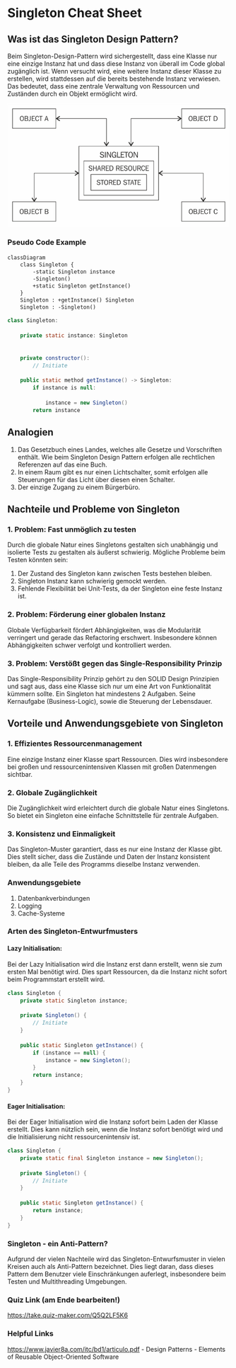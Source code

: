 # Singleton Cheat Sheet

## Was ist das Singleton Design Pattern?

Beim Singleton-Design-Pattern wird sichergestellt, dass eine Klasse nur eine einzige Instanz hat und dass diese Instanz
von überall im Code global zugänglich ist. Wenn versucht wird, eine weitere Instanz dieser Klasse zu erstellen, wird
stattdessen auf die bereits bestehende Instanz verwiesen. Das bedeutet, dass eine zentrale Verwaltung von Ressourcen und
Zuständen durch ein Objekt ermöglicht wird.

<img src="images/singleton_veranschaulichung.png">

### Pseudo Code Example

````mermaid
classDiagram
    class Singleton {
        -static Singleton instance
        -Singleton()
        +static Singleton getInstance()
    }
    Singleton : +getInstance() Singleton
    Singleton : -Singleton()
````

```java
class Singleton:

    private static instance: Singleton


    private constructor():
        // Initiate

    public static method getInstance() -> Singleton:
        if instance is null:

            instance = new Singleton()
        return instance
```

## Analogien

1. Das Gesetzbuch eines Landes, welches alle Gesetze und Vorschriften enthält. Wie beim Singleton Design Pattern
   erfolgen
   alle rechtlichen Referenzen auf das eine Buch.
2. In einem Raum gibt es nur einen Lichtschalter, somit erfolgen alle Steuerungen für das Licht über diesen einen
   Schalter.
3. Der einzige Zugang zu einem Bürgerbüro.

## Nachteile und Probleme von Singleton

### 1. Problem: Fast unmöglich zu testen

Durch die globale Natur eines Singletons gestalten sich unabhängig und isolierte Tests zu gestalten als äußerst
schwierig.
Mögliche Probleme beim Testen könnten sein:

1. Der Zustand des Singleton kann zwischen Tests bestehen bleiben.
2. Singleton Instanz kann schwierig gemockt werden.
3. Fehlende Flexibilität bei Unit-Tests, da der Singleton eine feste Instanz ist.

### 2. Problem: Förderung einer globalen Instanz

Globale Verfügbarkeit fördert Abhängigkeiten, was die Modularität verringert und gerade das Refactoring erschwert.
Insbesondere können Abhängigkeiten schwer verfolgt und kontrolliert werden.

### 3. Problem: Verstößt gegen das Single-Responsibility Prinzip

Das Single-Responsibility Prinzip gehört zu den SOLID Design Prinzipien und sagt aus, dass eine Klasse sich nur um eine
Art von Funktionalität kümmern sollte. Ein Singleton hat mindestens 2 Aufgaben. Seine Kernaufgabe (Business-Logic),
sowie die Steuerung der Lebensdauer.

## Vorteile und Anwendungsgebiete von Singleton

### 1. Effizientes Ressourcenmanagement

Eine einzige Instanz einer Klasse spart Ressourcen. Dies wird insbesondere bei großen und ressourcenintensiven Klassen
mit großen Datenmengen sichtbar.

### 2. Globale Zugänglichkeit

Die Zugänglichkeit wird erleichtert durch die globale Natur eines Singletons. So bietet ein Singleton eine einfache
Schnittstelle für zentrale Aufgaben.

### 3. Konsistenz und Einmaligkeit

Das Singleton-Muster garantiert, dass es nur eine Instanz der Klasse gibt. Dies stellt sicher, dass die Zustände und
Daten der Instanz konsistent bleiben, da alle Teile des Programms dieselbe Instanz verwenden.

### Anwendungsgebiete

1. Datenbankverbindungen
2. Logging
3. Cache-Systeme

### Arten des Singleton-Entwurfmusters

#### Lazy Initialisation:

Bei der Lazy Initialisation wird die Instanz erst dann erstellt, wenn sie zum ersten Mal benötigt wird. Dies spart
Ressourcen, da die Instanz nicht sofort beim Programmstart erstellt wird.

```java
class Singleton {
    private static Singleton instance;

    private Singleton() {
        // Initiate
    }

    public static Singleton getInstance() {
        if (instance == null) {
            instance = new Singleton();
        }
        return instance;
    }
}
```

#### Eager Initialisation:

Bei der Eager Initialisation wird die Instanz sofort beim Laden der Klasse erstellt. Dies kann nützlich sein, wenn die
Instanz sofort benötigt wird und die Initialisierung nicht ressourcenintensiv ist.

```java
class Singleton {
    private static final Singleton instance = new Singleton();

    private Singleton() {
        // Initiate
    }

    public static Singleton getInstance() {
        return instance;
    }
}
```

### Singleton - ein Anti-Pattern?

Aufgrund der vielen Nachteile wird das Singleton-Entwurfsmuster in vielen Kreisen auch als Anti-Pattern bezeichnet. Dies
liegt daran, dass dieses Pattern dem Benutzer viele Einschränkungen auferlegt, insbesondere beim Testen und
Multithreading Umgebungen.

### Quiz Link (am Ende bearbeiten!)

https://take.quiz-maker.com/Q5Q2LF5K6

### Helpful Links

https://www.javier8a.com/itc/bd1/articulo.pdf - Design Patterns - Elements of Reusable Object-Oriented Software




